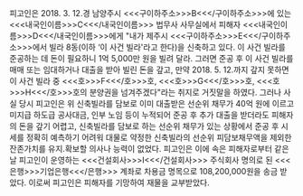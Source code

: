 피고인은 2018. 3. 12.경 남양주시 <<<구이하주소>>>B<<</구이하주소>>>에 있는 <<<내국인이름>>>C<<</내국인이름>>> 법무사 사무실에서 피해자 <<<내국인이름>>>D<<</내국인이름>>>에게 "내가 제주시 <<<구이하주소>>>E<<</구이하주소>>>에서 빌라 8동(이하 ‘이 사건 빌라'라고 한다)을 신축하고 있다. 이 사건 빌라를 준공하는 데 돈이 필요하니 1억 5,000만 원을 빌려 달라. 그러면 준공 후 이 사건 빌라를 매매 또는 임대하거나 대출을 받아 빌린 돈을 갚고, 만약 2018. 5. 12.까지 갚지 못하면 이 사건 빌라 중 <<<호>>>F<<</호>>>호, <<<호>>>G<<</호>>>호, <<<호>>>H<<</호>>>호의 분양권을 넘겨주겠다"라는 취지로 거짓말을 하였다.
그러나 사실 당시 피고인은 위 신축빌라를 담보로 이미 대출받은 선순위 채무가 40억 원에 이르고 미지급 하도급 공사대금, 인부 노임 등이 누적되어 준공 후 추가 대출을 받더라도 피해자의 돈을 갚기 어렵고, 신축빌라를 담보로 하는 선순위 채무가 있는 상황에서 준공 후 시세를 정확히 예측하기 어려워 대물로 약정한 신축빌라의 선순위 피담보채무액을 제외한 잔존가치를 유지․확보할 의사나 능력이 없었다.
피고인은 이에 속은 피해자로부터 같은 날 피고인이 운영하는 <<<건설회사>>>I<<</건설회사>>> 주식회사 명의로 된 <<<은행>>>기업은행<<</은행>>> 계좌로 차용금 명목으로 108,200,000원을 송금 받았다.
이로써 피고인은 피해자를 기망하여 재물을 교부받았다.